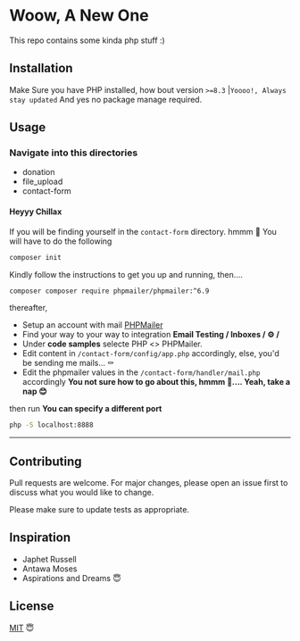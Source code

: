 # Woow, A New One

This repo contains some kinda php stuff :)

## Installation

Make Sure you have PHP installed, how bout version `>=8.3` |`Yoooo!, Always stay updated`
And yes no package manage required.

## Usage

### Navigate into this directories

- donation
- file_upload
- contact-form

#### Heyyy Chillax

If you will be finding yourself in the `contact-form` directory. hmmm 🤔
You will have to do the following

```bash
composer init
```

Kindly follow the instructions to get you up and running, then....

```bash
composer composer require phpmailer/phpmailer:^6.9
```

thereafter,

- Setup an account with mail [PHPMailer](https://mailtrap.io/home)
- Find your way to your way to integration **Email Testing / Inboxes / ⚙ /**
- Under **code samples** selecte PHP <> PHPMailer.
- Edit content in `/contact-form/config/app.php` accordingly, else, you'd be sending me mails... ⚰
- Edit the phpmailer values in the `/contact-form/handler/mail.php` accordingly
  **You not sure how to go about this, hmmm 🤔.... Yeah, take a nap 😊**

then run **You can specify a different port**

```bash
php -S localhost:8888
```

---

## Contributing

Pull requests are welcome. For major changes, please open an issue first
to discuss what you would like to change.

Please make sure to update tests as appropriate.

## Inspiration

- Japhet Russell
- Antawa Moses
- Aspirations and Dreams 😇

## License

[MIT](https://choosealicense.com/licenses/mit/) 😇
